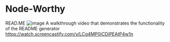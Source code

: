 # Node-Worthy
READ.ME
![image](https://user-images.githubusercontent.com/97860472/161436177-85c69af3-ea98-413d-9f43-145826bd669d.png)
A walkthrough video that demonstrates the functionality of the README generator
https://watch.screencastify.com/v/LCg4MP0jCDiPEAtP4w1n
